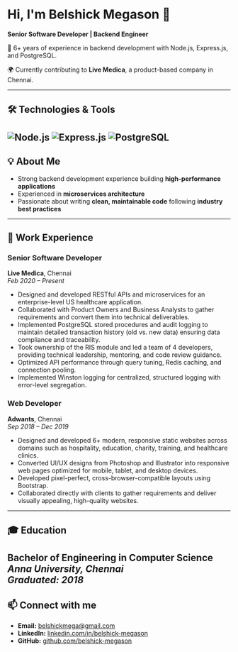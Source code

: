 # Hi, I'm Belshick Megason 👋

**Senior Software Developer | Backend Engineer**  

🔧 6+ years of experience in backend development with Node.js, Express.js, and PostgreSQL.

🌍 Currently contributing to **Live Medica**, a product-based company in Chennai.

---
## 🛠 Technologies & Tools

![Node.js](https://img.shields.io/badge/Node.js-339933?style=for-the-badge&logo=node.js&logoColor=white)
![Express.js](https://img.shields.io/badge/Express.js-000000?style=for-the-badge&logo=express&logoColor=white)
![PostgreSQL](https://img.shields.io/badge/PostgreSQL-336791?style=for-the-badge&logo=postgresql&logoColor=white)
---
## 💡 About Me
- Strong backend development experience building **high-performance applications**  
- Experienced in **microservices architecture**
- Passionate about writing **clean, maintainable code** following **industry best practices**  
---
## 💼 Work Experience

### Senior Software Developer
**Live Medica**, Chennai  
*Feb 2020 – Present*
- Designed and developed RESTful APIs and microservices for an enterprise-level US healthcare application.
- Collaborated with Product Owners and Business Analysts to gather requirements and convert them into technical deliverables.
- Implemented PostgreSQL stored procedures and audit logging to maintain detailed transaction history (old vs. new data) ensuring data compliance and traceability.
- Took ownership of the RIS module and led a team of 4 developers, providing technical leadership, mentoring, and code review guidance.
- Optimized API performance through query tuning, Redis caching, and connection pooling.
- Implemented Winston logging for centralized, structured logging with error-level segregation.

### Web Developer
**Adwants**, Chennai  
*Sep 2018 – Dec 2019*
- Designed and developed 6+ modern, responsive static websites across domains such as hospitality, education, charity, training, and healthcare clinics.
- Converted UI/UX designs from Photoshop and Illustrator into responsive web pages optimized for mobile, tablet, and desktop devices.
- Developed pixel-perfect, cross-browser-compatible layouts using Bootstrap.
- Collaborated directly with clients to gather requirements and deliver visually appealing, high-quality websites.
---
## 🎓 Education

**Bachelor of Engineering in Computer Science**  
*Anna University, Chennai*  
*Graduated: 2018*
---
## 📫 Connect with me
- **Email:** belshickmega@gmail.com
- **LinkedIn:** [linkedin.com/in/belshick-megason](https://www.linkedin.com/in/belshick-megason/)
- **GitHub:** [github.com/belshick-megason](https://github.com/belshick-megason)


